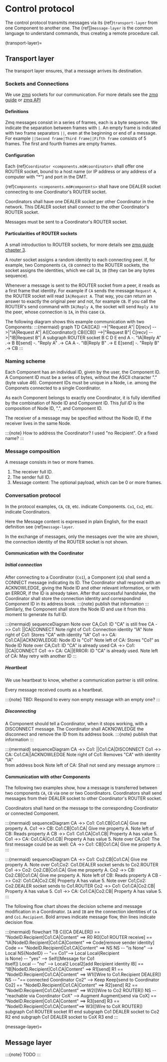 # Control protocol

The control protocol transmits messages via its {ref}`transport-layer` from one Component to another one.
The {ref]}`message-layer` is the common language to understand commands, thus creating a remote procedure call.


(transport-layer)=
## Transport layer

The transport layer ensures, that a message arrives its destination.


### Sockets and Connections

We use [zmq](https://zeromq.org/) sockets for our communication. For more details see the [zmq guide](https://zguide.zeromq.org/) or [zmq API](http://api.zeromq.org/)


#### Definitions

Zmq messages consist in a series of frames, each is a byte sequence.
We indicate the separation between frames with `|`.
An empty frame is indicated with two frame separators `||`, even at the beginning or end of a message.
For example `||Second frame|Third frame||Fifth frame` consists of 5 frames.
The first and fourth frames are empty frames.


#### Configuration

Each {ref}`Coordinator <components.md#coordinator>` shall offer one ROUTER socket, bound to a host name (or IP address or any address of a computer with "*") and port in the DMT.

{ref}`Components <components.md#components>` shall have one DEALER socket connecting to one Coordinator's ROUTER socket.

Coordinators shall have one DEALER socket per other Coordinator in the network.
This DEALER socket shall connect to the other Coordinator's ROUTER socket.

Messages must be sent to a Coordinator's ROUTER socket.


#### Particularities of ROUTER sockets

A small introduction to ROUTER sockets, for more details see [zmq guide chapter 3](https://zguide.zeromq.org/docs/chapter3/#Exploring-ROUTER-Sockets).

A router socket assigns a random identity to each connecting peer.
If, for example, two Components `CA`, `CB` connect to the ROUTER sockets, the socket assigns the identities, which we call `IA`, `IB` (they can be any bytes sequence).

Whenever a message is sent to the ROUTER socket from a peer, it reads as a first frame that identity.
For example if `CA` sends the message `Request A`, the ROUTER socket will read `IA|Request A`.
That way, you can return an answer to exactly the original peer and not, for example `CB`.
If you call the ROUTER's send command with `IA|Reply A`, the socket will send `Reply A` to the peer, whose connection is `IA`, in this case `CA`.

The following diagram shows this example communication with two Components:
:::{mermaid}
graph TD
    CA([CA]) -->|"Request A"| D[recv] -->|"IA|Request A"| A([Coordinator])
    CB([CB]) -->|"Request B"| C[recv] -->|"IB|Request B"| A
    subgraph ROUTER socket
        B
        C
        D
        E
    end
    A -. "IA|Reply A" .-> B
    B[send] -. "Reply A" .-> CA
    A -. "IB|Reply B" .-> E
    E[send] -. "Reply B" .-> CB
:::


### Naming scheme

Each Component has an individual ID, given by the user, the Component ID.
A Component ID must be a series of bytes, without the ASCII character "." (byte value 46).
Component IDs must be unique in a Node, i.e. among the Componets connected to a single Coordinator.

As each Component belongs to exactly one Coordinator, it is fully identified by the combination of Node ID and Component ID.
This _full ID_ is the composition of Node ID, ".", and Component ID.

The receiver of a message may be specified without the Node ID, if the receiver lives in the same Node.

:::{note}
How to address the Coordinator? I used "no Recipient".
Or a fixed name?
:::


### Message composition

A message consists in two or more frames.
1. The receiver full ID.
2. The sender full ID.
3. Message content: The optional payload, which can be 0 or more frames.


### Conversation protocol

In the protocol examples, `CA`, `CB`, etc. indicate Components.
`Co1`, `Co2`, etc. indicate Coordinators.

Here the Message content is expressed in plain English, for the exact definition see {ref}`message-layer`.

In the exchange of messages, only the messages over the wire are shown, the connection identity of the ROUTER socket is not shown.


#### Communication with the Coordinator

##### Initial connection

After connecting to a Coordinator (`Co1`), a Component (`CA`) shall send a CONNECT message indicating its ID.
The Coordinator shall respond with an ACKNOWLEDGE, giving the Node ID and other relevant information, or with an ERROR, if the ID is already taken.
After that successful handshake, the Coordinator shall store the connection identity and correspondind Component ID in its address book.
:::{note}
publish that information
:::
Similarly, the Component shall store the Node ID and use it from this moment to generate its full ID.

:::{mermaid}
sequenceDiagram
    Note over CA,Co1: ID "CA" is still free
    CA ->> Co1: ||CA|CONNECT
    Note right of Co1: Connection identity "IA"
    Note right of Co1: Stores "CA" with identity "IA"
    Co1 ->> CA: Co1.CA||ACKNOWLEDGE: Node ID is "Co1"
    Note left of CA: Stores "Co1" as Node ID
    Note over CA,Co1: ID "CA" is already used
    CA ->> Co1: ||CA|CONNECT
    Co1 ->> CA: CA||ERROR: ID "CA" is already used.
    Note left of CA: May retry with another ID
:::


##### Heartbeat

We use heartbeat to know, whether a communication partner is still online.

Every message received counts as a heartbeat.

:::{note}
TBD: Respond to every non empty message with an empty one?
:::


##### Disconnecting

A Component should tell a Coordinator, when it stops working, with a DISCONNECT message.
The Coordinator shall ACKNOWLEDGE the disconnect and remove the ID from its address book.
:::{note}
publish that information
:::

:::{mermaid}
sequenceDiagram
    CA ->> Co1: ||Co1.CA|DISCONNECT
    Co1 ->> CA: Co1.CA||ACKNOWLEDGE
    Note right of Co1: Removes "CA" with identity "IA"<br> from address book
    Note left of CA: Shall not send any message anymore
:::


#### Communication with other Components

The following two examples show, how a message is transferred between two components `CA`, `CB` via one or two Coordinators.
Coordinators shall send messages from their DEALER socket to other Coordinator's ROUTER socket.

Coordinators shall hand on the message to the corresponding Coordinator or connected Component.


:::{mermaid}
sequenceDiagram
    CA ->> Co1: Co1.CB|Co1.CA| Give me property A.
    Co1 ->> CB: Co1.CB|Co1.CA| Give me property A.
    Note left of CB: Reads property A
    CB ->> Co1: Co1.CA|Co1.CB| Property A has value 5.
    Co1 ->> CA: Co1.CA|Co1.CB| Property A has value 5.
    Note over CA,Co1: The first message could be as well:
    CA ->> Co1: CB|Co1.CA| Give me property A.
:::


:::{mermaid}
sequenceDiagram
    CA ->> Co1: Co2.CB|Co1.CA| Give me property A.
    Note over Co1,Co2: Co1.DEALER socket sends to Co2.ROUTER
    Co1 ->> Co2: Co2.CB|Co1.CA| Give me property A.
    Co2 ->> CB: Co2.CB|Co1.CA| Give me property A.
    Note left of CB: Reads property A
    CB ->> Co2: Co1.CA|Co2.CB| Property A has value 5.
    Note over Co1,Co2: Co2.DEALER socket sends to Co1.ROUTER
    Co2 ->> Co1: Co1.CA|Co2.CB| Property A has value 5.
    Co1 ->> CA: Co1.CA|Co2.CB| Property A has value 5.
:::


The following flow chart shows the decision scheme and message modification in a Coordinator.
`IA` and `IB` are the connection identities of `CA` and `Co1.Recipient`.
Bold arrows indicate message flow, thin lines indicate decision flow.

:::{mermaid}
flowchart TB
    C([CA DEALER]) == "NodeID.Recipient|Co1.CA|Content" ==> R0
    R0[Co1 ROUTER receive] == "IA|NodeID.Recipient|Co1.CA|Content" ==> Code[remove sender identity]
    Code == "NodeID.Recipient|Co1.CA|Content" ==> NS
    NS -- "is None" --> Local
    NS{NodeID} -- "== Co1"--> Local
    Local{Recipient<br> is None} -- "yes" --> Self([Message for Co1<br> itself])
    Local -- "no" --> Local2
    Local2[add Recipient identity IB] == "IB|NodeID.Recipient|Co1.CA|Content" ==> R1[send]
    R1 == "NodeID.Recipient|Co1.CA|Content" ==> W1([Wire to Co1.Recipient DEALER])
    NS -- "== connected Coordinator Co2" --> Keep
    Keep[send to Coordinator Co2] == "NodeID.Recipient|Co1.CA|Content" ==> R2[send]
    R2 == "NodeID.Recipient|Co1.CA|Content" ==> W2([Wire to Co2 ROUTER])
    NS -- "reachable via Coordinator CoX" --> Augment
    Augment[send via CoX] == "NodeID.Recipient|Co1.CA|Content" ==> R3[send]
    R3 == "NodeID.Recipient|Co1.CA|Content"==> W3([Wire to CoX ROUTER])
    subgraph Co1 ROUTER socket
        R1
    end
    subgraph Co1 DEALER socket to Co2
        R2
    end
    subgraph Co1 DEALER socket to CoX
        R3
    end
:::



(message-layer)=
## Message layer

:::{note}
TODO
:::
